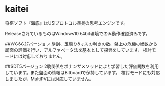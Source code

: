 # kaitei

将棋ソフト『海底』はUSIプロトコル準拠の思考エンジンです。

ReleaseされているものはWindows10 64bit環境でのみ動作確認済みです。

##WCSC27バージョン
駒割、玉周り8マスの利きの数、盤上の危機の総数から局面の評価を行い、アルファベータ法を基本として探索をしています。
検討モードには対応しておりません。


##SDT5バージョン
2駒関係をボナンザメソッドにより学習した評価関数を利用しています。また盤面の情報はBitboardで保持しています。
検討モードにも対応しましたが、MultiPVには対応していません。
